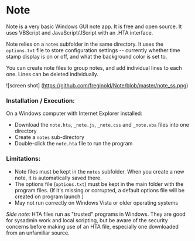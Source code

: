 # Note
Note is a very basic Windows GUI note app.  It is free and open source.  It uses VBScript and JavaScript/JScript with an .HTA interface.

Note relies on a `notes` subfolder in the same directory.  It uses the `options.txt` file to store configuration settings -- currently whether time stamp display is on or off, and what the background color is set to.

You can create note files to group notes, and add individual lines to each one.  Lines can be deleted individually.

![screen shot]
(https://github.com/freginold/Note/blob/master/note_ss.png)

### Installation / Execution:
On a Windows computer with Internet Explorer installed:
  - Download the `note.hta`, `_note.js`, `_note.css` and `_note.vba` files into one directory
  - Create a `notes` sub-directory
  - Double-click the `note.hta` file to run the program

### Limitations:
- Note files must be kept in the `notes` subfolder.  When you create a new note, it is automatically saved there.
- The options file (`options.txt`) must be kept in the main folder with the program files.  (If it's missing or corrupted, a default options file will be created on program launch.)
- May not run correctly on Windows Vista or older operating systems


*Side note:* HTA files run as "trusted" programs in Windows.  They are good for sysadmin work and local scripting, but be aware of the security concerns before making use of an HTA file, especially one downloaded from an unfamiliar source.
